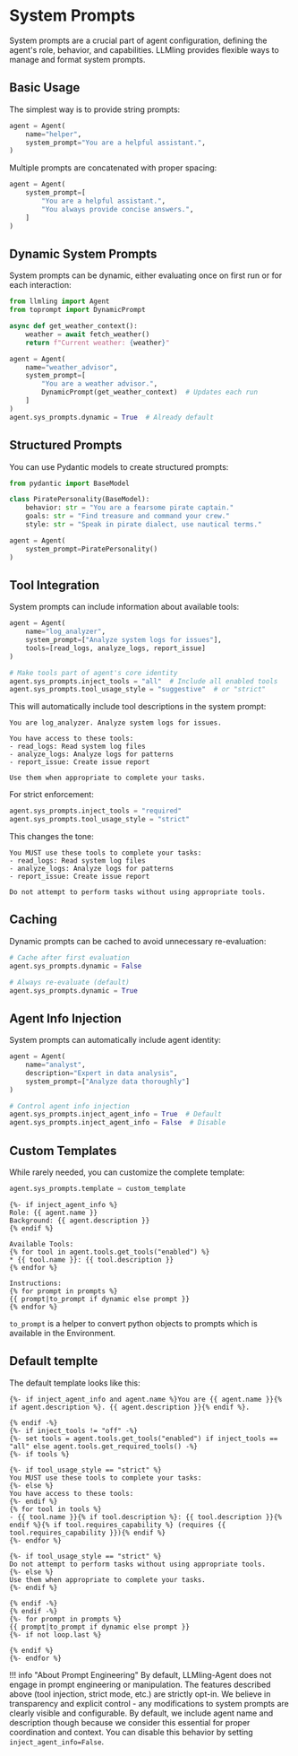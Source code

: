 # System Prompts

System prompts are a crucial part of agent configuration, defining the agent's role, behavior, and capabilities. LLMling provides flexible ways to manage and format system prompts.

## Basic Usage

The simplest way is to provide string prompts:

```python
agent = Agent(
    name="helper",
    system_prompt="You are a helpful assistant.",
)
```

Multiple prompts are concatenated with proper spacing:

```python
agent = Agent(
    system_prompt=[
        "You are a helpful assistant.",
        "You always provide concise answers.",
    ]
)
```

## Dynamic System Prompts

System prompts can be dynamic, either evaluating once on first run or for each interaction:

```python
from llmling import Agent
from toprompt import DynamicPrompt

async def get_weather_context():
    weather = await fetch_weather()
    return f"Current weather: {weather}"

agent = Agent(
    name="weather_advisor",
    system_prompt=[
        "You are a weather advisor.",
        DynamicPrompt(get_weather_context)  # Updates each run
    ]
)
agent.sys_prompts.dynamic = True  # Already default
```

## Structured Prompts

You can use Pydantic models to create structured prompts:

```python
from pydantic import BaseModel

class PiratePersonality(BaseModel):
    behavior: str = "You are a fearsome pirate captain."
    goals: str = "Find treasure and command your crew."
    style: str = "Speak in pirate dialect, use nautical terms."

agent = Agent(
    system_prompt=PiratePersonality()
)
```

## Tool Integration

System prompts can include information about available tools:

```python
agent = Agent(
    name="log_analyzer",
    system_prompt=["Analyze system logs for issues"],
    tools=[read_logs, analyze_logs, report_issue]
)

# Make tools part of agent's core identity
agent.sys_prompts.inject_tools = "all"  # Include all enabled tools
agent.sys_prompts.tool_usage_style = "suggestive"  # or "strict"
```

This will automatically include tool descriptions in the system prompt:
```
You are log_analyzer. Analyze system logs for issues.

You have access to these tools:
- read_logs: Read system log files
- analyze_logs: Analyze logs for patterns
- report_issue: Create issue report

Use them when appropriate to complete your tasks.
```

For strict enforcement:
```python
agent.sys_prompts.inject_tools = "required"
agent.sys_prompts.tool_usage_style = "strict"
```

This changes the tone:
```
You MUST use these tools to complete your tasks:
- read_logs: Read system log files
- analyze_logs: Analyze logs for patterns
- report_issue: Create issue report

Do not attempt to perform tasks without using appropriate tools.
```

## Caching

Dynamic prompts can be cached to avoid unnecessary re-evaluation:

```python
# Cache after first evaluation
agent.sys_prompts.dynamic = False

# Always re-evaluate (default)
agent.sys_prompts.dynamic = True
```

## Agent Info Injection

System prompts can automatically include agent identity:

```python
agent = Agent(
    name="analyst",
    description="Expert in data analysis",
    system_prompt=["Analyze data thoroughly"]
)

# Control agent info injection
agent.sys_prompts.inject_agent_info = True  # Default
agent.sys_prompts.inject_agent_info = False  # Disable
```

## Custom Templates

While rarely needed, you can customize the complete template:

```python
agent.sys_prompts.template = custom_template
```

```jinja2
{%- if inject_agent_info %}
Role: {{ agent.name }}
Background: {{ agent.description }}
{% endif %}

Available Tools:
{% for tool in agent.tools.get_tools("enabled") %}
* {{ tool.name }}: {{ tool.description }}
{% endfor %}

Instructions:
{% for prompt in prompts %}
{{ prompt|to_prompt if dynamic else prompt }}
{% endfor %}
```
`to_prompt` is a helper to convert python objects to prompts which is available in the Environment.


## Default templte

The default template looks like this:

```jinja2
{%- if inject_agent_info and agent.name %}You are {{ agent.name }}{% if agent.description %}. {{ agent.description }}{% endif %}.

{% endif -%}
{%- if inject_tools != "off" -%}
{%- set tools = agent.tools.get_tools("enabled") if inject_tools == "all" else agent.tools.get_required_tools() -%}
{%- if tools %}

{%- if tool_usage_style == "strict" %}
You MUST use these tools to complete your tasks:
{%- else %}
You have access to these tools:
{%- endif %}
{% for tool in tools %}
- {{ tool.name }}{% if tool.description %}: {{ tool.description }}{% endif %}{% if tool.requires_capability %} (requires {{ tool.requires_capability }}){% endif %}
{%- endfor %}

{%- if tool_usage_style == "strict" %}
Do not attempt to perform tasks without using appropriate tools.
{%- else %}
Use them when appropriate to complete your tasks.
{%- endif %}

{% endif -%}
{% endif -%}
{%- for prompt in prompts %}
{{ prompt|to_prompt if dynamic else prompt }}
{%- if not loop.last %}

{% endif %}
{%- endfor %}
```

!!! info "About Prompt Engineering"
    By default, LLMling-Agent does not engage in prompt engineering or manipulation. The features described
    above (tool injection, strict mode, etc.) are strictly opt-in. We believe in transparency and
    explicit control - any modifications to system prompts are clearly visible and configurable.
    By default, we include agent name and description though because we consider this essential
    for proper coordination and context. You can disable this behavior by setting `inject_agent_info=False`.
